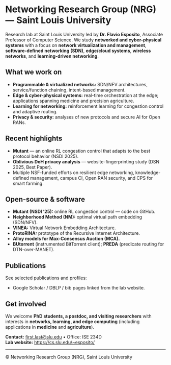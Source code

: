# Networking Research Group (NRG) — Saint Louis University

Research lab at Saint Louis University led by **Dr. Flavio Esposito**, Associate Professor of Computer Science. We study **networked and cyber-physical systems** with a focus on **network virtualization and management**, **software-defined networking (SDN)**, **edge/cloud systems**, **wireless networks**, and **learning-driven networking**.

## What we work on
- **Programmable & virtualized networks:** SDN/NFV architectures, service/function chaining, intent-based management.
- **Edge & cyber-physical systems:** real-time orchestration at the edge; applications spanning medicine and precision agriculture.
- **Learning for networking:** reinforcement learning for congestion control and adaptive routing.
- **Privacy & security:** analyses of new protocols and secure AI for Open RANs.

## Recent highlights
- **Mutant** — an online RL congestion control that adapts to the best protocol behavior (NSDI 2025).
- **Oblivious DoH privacy analysis** — website-fingerprinting study (DSN 2025, Best Paper).
- Multiple NSF-funded efforts on resilient edge networking, knowledge-defined management, campus CI, Open RAN security, and CPS for smart farming.

## Open-source & software
- **Mutant (NSDI ’25):** online RL congestion control — code on GitHub.
- **Neighborhood Method (NM):** optimal virtual path embedding (SDN/NFV).
- **VINEA:** Virtual Network Embedding Architecture.
- **ProtoRINA:** prototype of the Recursive Internet Architecture.
- **Alloy models for Max-Consensus Auction (MCA).**
- **BUtorrent** (instrumented BitTorrent client); **PREDA** (predicate routing for DTN-over-MANET).

## Publications
See selected publications and profiles:
- Google Scholar / DBLP / bib pages linked from the lab website.

## Get involved
We welcome **PhD students, a postdoc, and visiting researchers** with interests in **networks, learning, and edge computing** (including applications in **medicine** and **agriculture**).  

**Contact:** first.last@slu.edu • Office: ISE 234D  
**Lab website:** https://cs.slu.edu/~esposito/

---

© Networking Research Group (NRG), Saint Louis University
